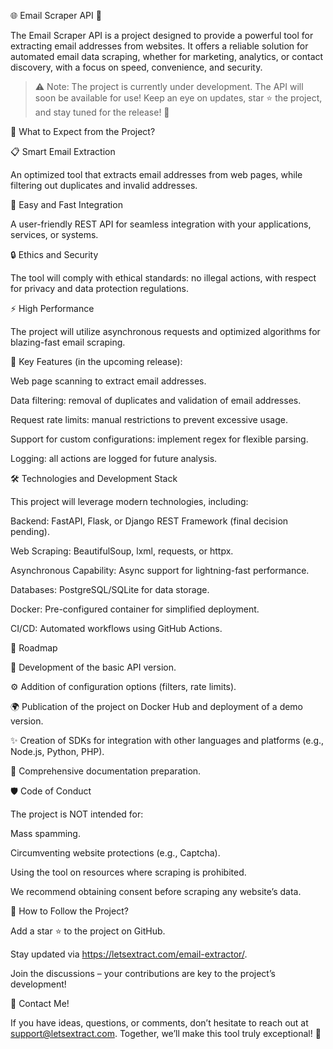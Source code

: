 🌐 Email Scraper API 🚀

The Email Scraper API is a project designed to provide a powerful tool for extracting email addresses from websites. It offers a reliable solution for automated email data scraping, whether for marketing, analytics, or contact discovery, with a focus on speed, convenience, and security.

> ⚠️ Note: The project is currently under development. The API will soon be available for use! Keep an eye on updates, star ⭐ the project, and stay tuned for the release! 🙌

🎯 What to Expect from the Project?

📋 Smart Email Extraction

An optimized tool that extracts email addresses from web pages, while filtering out duplicates and invalid addresses.

🌟 Easy and Fast Integration

A user-friendly REST API for seamless integration with your applications, services, or systems.

🔒 Ethics and Security

The tool will comply with ethical standards: no illegal actions, with respect for privacy and data protection regulations.

⚡ High Performance

The project will utilize asynchronous requests and optimized algorithms for blazing-fast email scraping.

📌 Key Features (in the upcoming release):

Web page scanning to extract email addresses.

Data filtering: removal of duplicates and validation of email addresses.

Request rate limits: manual restrictions to prevent excessive usage.

Support for custom configurations: implement regex for flexible parsing.

Logging: all actions are logged for future analysis.

🛠️ Technologies and Development Stack

This project will leverage modern technologies, including:

Backend: FastAPI, Flask, or Django REST Framework (final decision pending).

Web Scraping: BeautifulSoup, lxml, requests, or httpx.

Asynchronous Capability: Async support for lightning-fast performance.

Databases: PostgreSQL/SQLite for data storage.

Docker: Pre-configured container for simplified deployment.

CI/CD: Automated workflows using GitHub Actions.

🔮 Roadmap

🎉 Development of the basic API version.

⚙️ Addition of configuration options (filters, rate limits).

🌍 Publication of the project on Docker Hub and deployment of a demo version.

✨ Creation of SDKs for integration with other languages and platforms (e.g., Node.js, Python, PHP).

📖 Comprehensive documentation preparation.

🛡️ Code of Conduct

The project is NOT intended for:

Mass spamming.

Circumventing website protections (e.g., Captcha).

Using the tool on resources where scraping is prohibited.

We recommend obtaining consent before scraping any website’s data.

🔗 How to Follow the Project?

Add a star ⭐ to the project on GitHub.

Stay updated via https://letsextract.com/email-extractor/.

Join the discussions – your contributions are key to the project’s development!

💌 Contact Me!

If you have ideas, questions, or comments, don’t hesitate to reach out at support@letsextract.com. Together, we’ll make this tool truly exceptional! 🚀
